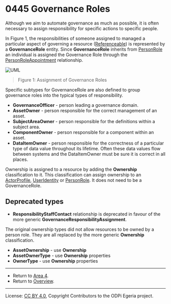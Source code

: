 <!-- SPDX-License-Identifier: CC-BY-4.0 -->
<!-- Copyright Contributors to the ODPi Egeria project. -->

# 0445 Governance Roles

Although we aim to automate governance as much as possible, it is often necessary to
assign responsibility for specific actions to specific people.

In Figure 1, the responsibilities of someone assigned to managed a
particular aspect of governing a resource ([Referenceable](0010-Base-Model.md))
is represented by a **GovernanceRole** entity.
Since **GovernanceRole** inherits from [PersonRole](0112-People.md)
an individual is assigned the Governance Role through the [PersonRoleAppointment](0112-People.md)
relationship.

![UML](0445-Governance-Roles.png#pagewidth)
> Figure 1: Assignment of Governance Roles

Specific subtypes for GovernanceRole are also defined to group governance roles into
the typical types of responsibility.

* **GovernanceOfficer** - person leading a governance domain.
* **AssetOwner** - person responsible for the correct management of an asset.
* **SubjectAreaOwner** - person responsible for the definitions within a subject area.
* **ComponentOwner** - person responsible for a component within an asset.
* **DataItemOwner** - person responsible for the correctness of a particular type of data value throughout its
lifetime.  Often these data values flow between systems and the DataItemOwner must be sure it is correct in all places.

Ownership is assigned to a resource by adding the **Ownership** classification to it.
This classification can assign ownership to an [ActorProfile](0110-Actors.md),
[UserIdentity](0110-Actors.md) or [PersonRole](0112-People.md).
It does not need to be a GovernanceRole.

## Deprecated types

* **ResponsibilityStaffContact** relationship is deprecated in favour of the more generic **GovernanceResponsibilityAssignment**.

The original ownership types did not allow resources to be owned by a person role.
They are all replaced by the more generic **Ownership** classification.

* **AssetOwnership** - use **Ownership**
* **AssetOwnerType** - use **Ownership** properties
* **OwnerType** - use **Ownership** properties

---

* Return to [Area 4](Area-4-models.md).
* Return to [Overview](.).

----
License: [CC BY 4.0](https://creativecommons.org/licenses/by/4.0/),
Copyright Contributors to the ODPi Egeria project.